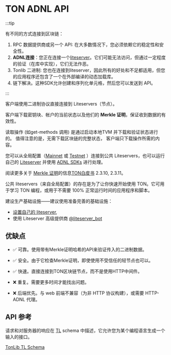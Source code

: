# TON ADNL API

:::tip

有不同的方式连接到区块链：

1. RPC 数据提供商或另一个 API: 在大多数情况下，您必须依赖它的稳定性和安全性。
2. **ADNL连接**：您正在连接一个[liteserver](/participate/run-nodes/liteserver)。它们可能无法访问，但通过一定程度的验证（在库中实现），它们无法作恶。
3. Tonlib 二进制: 您也在连接到liteserver，因此所有的好处和不足都适用，但您的应用程序还包含了一个在外部编译的动态加载库。
4. 链下解决。这种SDK允许创建和序列化单元格，然后您可以发送到 API。

:::

客户端使用二进制协议直接连接到 Liteservers（节点）。

客户端下载密钥块、帐户的当前状态以及他们的 **Merkle 证明**，保证收到数据的有效性。

读取操作 (如get-methods 调用) 是通过启动本地TVM 并下载和验证状态进行的。 值得注意的是，无需下载区块链的完整状态， 客户端只下载操作所需的内容。

您可以从全局配置（[Mainnet](https://ton.org/global-config.json) 或 [Testnet](https://ton.org/testnet-global.config.json) ）连接到公共 Liteservers，也可以运行自己的 [Liteserver](/participate/nodes/node-types) 并使用 [ADNL SDKs](/develop/dapps/apis/sdk#adnl-based-sdks) 进行处理。

阅读更多关于 [Merkle 证明](/develop/data-formuls/proofs)的信息[TON白皮书](https://ton.org/ton.pdf) 2.3.10, 2.3.11。

公共 liteservers（来自全局配置）的存在是为了让你快速开始使用 TON。它可用于学习 TON 编程，或用于不需要 100% 正常运行时间的应用程序和脚本。

建设生产基础设施――建议使用准备完善的基础设施：

- [设置自己的 liteserver](https://docs.ton.org/participate/run-nodes/fullnode#enable-liteserver-mode),
- 使用 Liteserver 高级提供商 [@liteserver_bot](https://t.me/liteserver_bot)

## 优缺点

- ✅ 可靠。使用带有Merkle证明哈希的API来验证传入的二进制数据。

- ✅ 安全。由于它检查Merkle证明，即使使用不受信任的轻节点也可以。

- ✅ 快速。直接连接到TON区块链节点，而不是使用HTTP中间件。

- ❌ 重复。需要更多时间才能找出问题。

- ❌ 后端优先。与 web 前端不兼容（为非 HTTP 协议构建），或需要 HTTP-ADNL 代理。

## API 参考

请求和对服务器的响应在 [TL](/develop/data-forms/tl) schema 中描述，它允许您为某个编程语言生成一个输入的接口。

[TonLib TL Schema](https://github.com/ton-blockchain/ton/blob/master/tl/generate/scheme/tonlib_api.tl)
